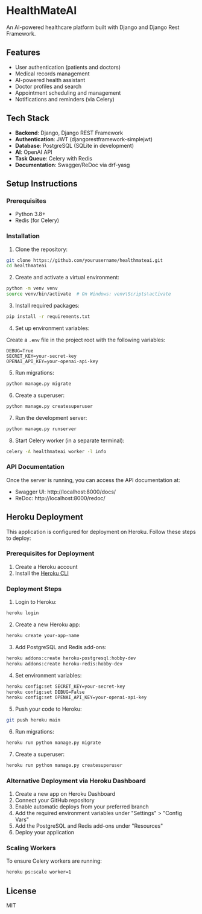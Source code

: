 # HealthMateAI

An AI-powered healthcare platform built with Django and Django Rest Framework.

## Features

- User authentication (patients and doctors)
- Medical records management
- AI-powered health assistant
- Doctor profiles and search
- Appointment scheduling and management
- Notifications and reminders (via Celery)

## Tech Stack

- **Backend**: Django, Django REST Framework
- **Authentication**: JWT (djangorestframework-simplejwt)
- **Database**: PostgreSQL (SQLite in development)
- **AI**: OpenAI API
- **Task Queue**: Celery with Redis
- **Documentation**: Swagger/ReDoc via drf-yasg

## Setup Instructions

### Prerequisites

- Python 3.8+
- Redis (for Celery)

### Installation

1. Clone the repository:

```bash
git clone https://github.com/yourusername/healthmateai.git
cd healthmateai
```

2. Create and activate a virtual environment:

```bash
python -m venv venv
source venv/bin/activate  # On Windows: venv\Scripts\activate
```

3. Install required packages:

```bash
pip install -r requirements.txt
```

4. Set up environment variables:

Create a `.env` file in the project root with the following variables:

```
DEBUG=True
SECRET_KEY=your-secret-key
OPENAI_API_KEY=your-openai-api-key
```

5. Run migrations:

```bash
python manage.py migrate
```

6. Create a superuser:

```bash
python manage.py createsuperuser
```

7. Run the development server:

```bash
python manage.py runserver
```

8. Start Celery worker (in a separate terminal):

```bash
celery -A healthmateai worker -l info
```

### API Documentation

Once the server is running, you can access the API documentation at:

- Swagger UI: http://localhost:8000/docs/
- ReDoc: http://localhost:8000/redoc/

## Heroku Deployment

This application is configured for deployment on Heroku. Follow these steps to deploy:

### Prerequisites for Deployment

1. Create a Heroku account
2. Install the [Heroku CLI](https://devcenter.heroku.com/articles/heroku-cli)

### Deployment Steps

1. Login to Heroku:

```bash
heroku login
```

2. Create a new Heroku app:

```bash
heroku create your-app-name
```

3. Add PostgreSQL and Redis add-ons:

```bash
heroku addons:create heroku-postgresql:hobby-dev
heroku addons:create heroku-redis:hobby-dev
```

4. Set environment variables:

```bash
heroku config:set SECRET_KEY=your-secret-key
heroku config:set DEBUG=False
heroku config:set OPENAI_API_KEY=your-openai-api-key
```

5. Push your code to Heroku:

```bash
git push heroku main
```

6. Run migrations:

```bash
heroku run python manage.py migrate
```

7. Create a superuser:

```bash
heroku run python manage.py createsuperuser
```

### Alternative Deployment via Heroku Dashboard

1. Create a new app on Heroku Dashboard
2. Connect your GitHub repository
3. Enable automatic deploys from your preferred branch
4. Add the required environment variables under "Settings" > "Config Vars"
5. Add the PostgreSQL and Redis add-ons under "Resources"
6. Deploy your application

### Scaling Workers

To ensure Celery workers are running:

```bash
heroku ps:scale worker=1
```

## License

MIT 